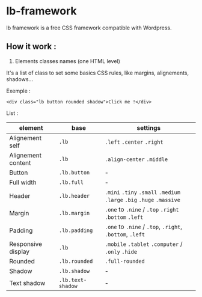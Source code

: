 # lb-framework

lb framework is a free CSS framework compatible with Wordpress. 

## How it work :

1. Elements classes names (one HTML level)



It's a list of class to set some basics CSS rules, like margins, alignements, shadows...

Exemple :

```
<div class="lb button rounded shadow">Click me !</div>
```

List :

| element | base | settings |
|---------|------|----------|
| Alignement self | ```.lb```| ```.left``` ```.center``` ```.right``` |
| Alignement content | ```.lb```| ```.align-center``` ```.middle``` |
| Button | ```.lb.button``` | - |
| Full width | ```.lb.full``` | - |
| Header | ```.lb.header```| ```.mini``` ```.tiny``` ```.small``` ```.medium``` ```.large``` ```.big``` ```.huge``` ```.massive``` |
| Margin | ```.lb.margin```| ```.one``` to ```.nine``` / ```.top``` ```.right``` ```.bottom``` ```.left``` |
| Padding | ```.lb.padding```| ```.one``` to ```.nine``` / ```.top```, ```.right```, ```.bottom```, ```.left``` |
| Responsive display | ```.lb``` | ```.mobile``` ```.tablet``` ```.computer``` / ```.only``` ```.hide``` |
| Rounded | ```.lb.rounded```| ```.full-rounded```|
| Shadow | ```.lb.shadow```| - |
| Text shadow | ```.lb.text-shadow```| - |
